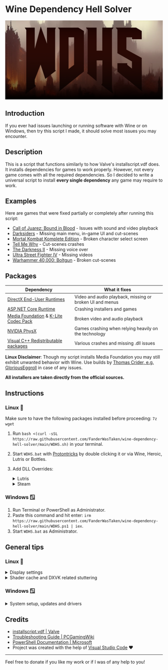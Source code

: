 # Wine Dependency Hell Solver

![logo](WDHS.png)

## Introduction

If you ever had issues launching or running software with Wine or on Windows, then try this script I made, it should solve most issues you may encounter.

## Description

This is a script that functions similarly to how Valve's installscript.vdf does. It installs dependencies for games to work properly. However, not every game comes with all the required dependencies. So I decided to write a universal script to install **every single dependency** any game may require to work.

## Examples

Here are games that were fixed partially or completely after running this script:

- [Call of Juarez: Bound in Blood](https://github.com/ValveSoftware/Proton/issues/1831) - Issues with sound and video playback
- [Darksiders](https://github.com/ValveSoftware/Proton/issues/264) - Missing main menu, in-game UI and cut-scenes
- [Mortal Kombat Komplete Edition](https://github.com/ValveSoftware/Proton/issues/1185) - Broken character select screen
- [Tell Me Why](https://github.com/ValveSoftware/Proton/issues/6829) - Cut-scenes crashes
- [The Darkness II](https://github.com/ValveSoftware/Proton/issues/563) - Missing voice over
- [Ultra Street Fighter IV](https://github.com/ValveSoftware/Proton/issues/345) - Missing videos
- [Warhammer 40,000: Boltgun](https://github.com/ValveSoftware/Proton/issues/6795) - Broken cut-scenes

## Packages

| Dependency                                                                                                                    | What it fixes                                            |
| ----------------------------------------------------------------------------------------------------------------------------- | -------------------------------------------------------- |
| [DirectX End-User Runtimes](https://www.microsoft.com/en-us/download/details.aspx?id=8109)                                    | Video and audio playback, missing or broken UI and menus |
| [ASP.NET Core Runtime](https://dotnet.microsoft.com/en-us/download)                                                           | Crashing installers and games                            |
| [Media Foundation](https://github.com/z0z0z/mf-installcab) & [K-Lite Codec Pack](https://codecguide.com/about_kl.htm)         | Broken video and audio playback                                    |
| [NVIDIA PhysX](https://www.nvidia.com/en-us/drivers/physx/9_09_0428/physx_9-09-0428_whql/)                                    | Games crashing when relying heavily on the technology    |
| [Visual C++ Redistributable packages](https://learn.microsoft.com/en-US/cpp/windows/latest-supported-vc-redist?view=msvc-170) | Various crashes and missing .dll issues                  |

**Linux Disclaimer**: Though my script installs Media Foundation you may still exhibit unwanted behavior with Wine. Use builds by [Thomas Crider, e.g. GloriousEggroll](https://github.com/GloriousEggroll) in case of any issues.

**All installers are taken directly from the official sources.**

## Instructions

### Linux 🐧

Make sure to have the following packages installed before proceeding: `7z wget`

1. Run `bash <(curl -sSL https://raw.githubusercontent.com/FanderWasTaken/wine-dependency-hell-solver/main/WDHS.sh)` in your terminal.
2. Start `WDHS.bat` with [Protontricks](https://github.com/Matoking/protontricks) by double clicking it or via Wine, Heroic, Lutris or Bottles.
3. Add DLL Overrides:

    <details><summary>Lutris</summary>
    
    Go to settings for Wine runner and add this command prefix: `env WINEDLLOVERRIDES="quartz,wmp,devenum=n"`

    </details>

    <details><summary>Steam</summary>

    Add launch option for your game: `env WINEDLLOVERRIDES="quartz,wmp,devenum=n" %command%`

    </details>

### Windows 🪟

1. Run Terminal or PowerShell as Administrator.
2. Paste this command and hit enter: `irm https://raw.githubusercontent.com/FanderWasTaken/wine-dependency-hell-solver/main/WDHS.ps1 | iex`.
3. Start `WDHS.bat` as Administrator.

## General tips

### Linux 🐧

<details><summary> Display settings</summary>

Wayland/Gamescope help to alleviate most issues related to screen-tearing, frame pacing and input latency. If you're experiencing screen-tearing or bad frame pacing, e.g. lag, on X11, please follow [this guide](https://linuxreviews.org/HOWTO_fix_screen_tearing).

</details>

<details><summary> Shader cache and DXVK related stuttering</summary>

In order to minimize stuttering with Wine on Mesa below version 23.1, use [dxvk-async](https://github.com/Sporif/dxvk-async).

**Mesa 23.1 made GPL the default way of working with shaders. That means that there would be a severe reduction in stutters one could encounter while using DXVK for games. There is no need to use patched DXVK versions if you have newer Mesa.**

</details>

### Windows 🪟

<details><summary>System setup, updates and drivers</summary>

Make sure to run `dism /online /cleanup-image /checkhealth` in a Terminal or PowerShell as Administrator. This will fix any issues you have with your Windows install.

Don't change things that you don't fully understand the use of or don't know how to recover from these changes.

Install latest drivers from [AMD](https://www.amd.com/en/support), [NVIDIA](https://www.nvidia.com/download/index.aspx) or [Intel](https://www.intel.com/content/www/us/en/search.html#sort=relevancy&f:@tabfilter=[Downloads]&f:@stm_10385_en=[Graphics]) for your hardware, non-beta releases are recommended.

</details>

## Credits

- [installscript.vdf | Valve](https://partner.steamgames.com/doc/sdk/installscripts)
- [Troubleshooting Guide | PCGamingWiki](https://www.pcgamingwiki.com/wiki/Troubleshooting_guide)
- [PowerShell Documentation | Microsoft](https://learn.microsoft.com/en-us/powershell/?view=powershell-7.3)
- Project was created with the help of [Visual Studio Code](https://code.visualstudio.com/) ❤️

---

Feel free to donate if you like my work or if I was of any help to you!
